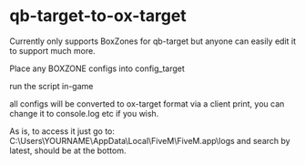 # qb-target-to-ox-target

Currently only supports BoxZones for qb-target but anyone can easily edit it to support much more.

Place any BOXZONE configs into config_target

run the script in-game

all configs will be converted to ox-target format via a client print, you can change it to console.log etc if you wish.

As is, to access it just go to: C:\Users\YOURNAME\AppData\Local\FiveM\FiveM.app\logs and search by latest, should be at the bottom.

